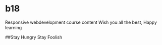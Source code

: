 # b18
Responsive webdevelopment course content
Wish you all the best, Happy learning

##Stay Hungry Stay Foolish
